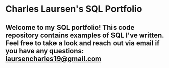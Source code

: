 # Charles Laursen's SQL Portfolio

## Welcome to my SQL portfolio! This code repository contains examples of SQL I've written. Feel free to take a look and reach out via email if you have any questions: laursencharles19@gmail.com
